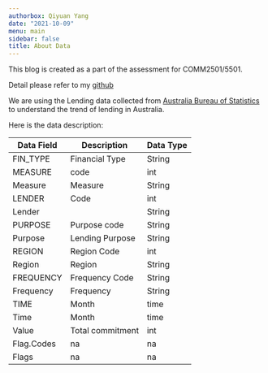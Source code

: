 ```yaml
---
authorbox: Qiyuan Yang
date: "2021-10-09"
menu: main
sidebar: false
title: About Data
---
```


This blog is created as a part of the assessment for COMM2501/5501.

Detail please refer to my [github](https://github.com/YQY000)

We are using the Lending data collected from [Australia Bureau of Statistics](https://stat.data.abs.gov.au//Index.aspx?QueryId=386) to understand the trend of lending in Australia.

Here is the data description:

|Data Field| Description| Data Type|
|------------|----------|----------|
|FIN_TYPE|Financial Type| String|
|MEASURE| code| int|
|Measure| Measure| String|
|LENDER|Code| int|
|Lender||String|
|PURPOSE|Purpose code|String|
|Purpose| Lending Purpose| String|
|REGION|Region Code|int|
|Region|Region|String|
|FREQUENCY|Frequency Code|String|
|Frequency|Frequency|String|
|TIME|Month|time|
|Time|Month|time|
|Value| Total commitment| int|
|Flag.Codes| na|na|
|Flags|na|na|
